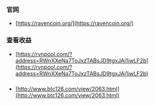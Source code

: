 
### 官网

* [https://ravencoin.org/](https://ravencoin.org/)


### 查看收益

* [https://rvnpool.com/?address=RWnXXeNa7ToJxzTABsJD9tgxJAi1iwLF2b](https://rvnpool.com/?address=RWnXXeNa7ToJxzTABsJD9tgxJAi1iwLF2b)


###

* [http://www.btc126.com/view/2063.html](http://www.btc126.com/view/2063.html)


